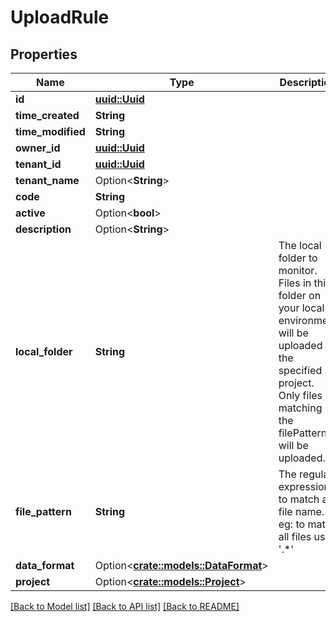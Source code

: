 # UploadRule

## Properties

Name | Type | Description | Notes
------------ | ------------- | ------------- | -------------
**id** | [**uuid::Uuid**](uuid::Uuid.md) |  | 
**time_created** | **String** |  | 
**time_modified** | **String** |  | 
**owner_id** | [**uuid::Uuid**](uuid::Uuid.md) |  | 
**tenant_id** | [**uuid::Uuid**](uuid::Uuid.md) |  | 
**tenant_name** | Option<**String**> |  | [optional]
**code** | **String** |  | 
**active** | Option<**bool**> |  | [optional]
**description** | Option<**String**> |  | [optional]
**local_folder** | **String** | The local folder to monitor. Files in this folder on your local environment will be uploaded to the specified project. Only files matching the filePattern will be uploaded. | 
**file_pattern** | **String** | The regular expression to match a file name. eg: to match all files use '.*' | 
**data_format** | Option<[**crate::models::DataFormat**](DataFormat.md)> |  | [optional]
**project** | Option<[**crate::models::Project**](Project.md)> |  | 

[[Back to Model list]](../README.md#documentation-for-models) [[Back to API list]](../README.md#documentation-for-api-endpoints) [[Back to README]](../README.md)


